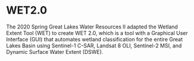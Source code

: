 # WET2.0
The 2020 Spring Great Lakes Water Resources II adapted the Wetland Extent Tool (WET) to create WET 2.0, which is a tool with a Graphical User Interface (GUI) that automates wetland classification for the entire Great Lakes Basin using Sentinel-1 C-SAR, Landsat 8 OLI, Sentinel-2 MSI, and Dynamic Surface Water Extent (DSWE). 
